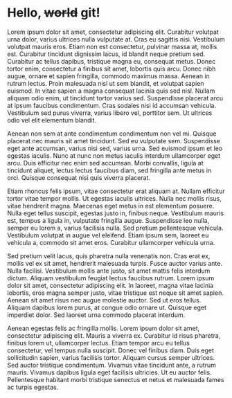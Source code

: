 # Hello, ~~world~~ git!

Lorem ipsum dolor sit amet, consectetur adipiscing elit. Curabitur volutpat urna dolor, varius ultrices nulla vulputate at. Cras eu sagittis nisi. Vestibulum volutpat mauris eros. Etiam non est consectetur, pulvinar massa at, mollis est. Curabitur tincidunt dignissim lacus, id blandit neque pretium sed. Curabitur ac tellus dapibus, tristique magna eu, consequat metus. Donec tortor enim, consectetur a finibus sit amet, lobortis quis arcu. Donec nibh augue, ornare et sapien fringilla, commodo maximus massa. Aenean in rutrum lectus. Proin malesuada nisl ut sem blandit, et volutpat sapien euismod. In vitae sapien a magna consequat lacinia quis sed nisl. Nullam aliquam odio enim, ut tincidunt tortor varius sed. Suspendisse placerat arcu at ipsum faucibus condimentum. Cras sodales nisi id accumsan vehicula. Vestibulum sed purus viverra, varius libero vel, porttitor sem. Ut ultrices odio vel elit elementum blandit. 

Aenean non sem at ante condimentum condimentum non vel mi. Quisque placerat nec mauris sit amet tincidunt. Sed eu vulputate sem. Suspendisse eget ante accumsan, varius nisi sed, varius urna. Sed euismod ipsum et leo egestas iaculis. Nunc at nunc non metus iaculis interdum ullamcorper eget arcu. Duis efficitur nec enim sed accumsan. Morbi convallis, ligula at tincidunt aliquet, lectus lectus faucibus diam, sed fringilla ante metus in orci. Quisque consequat nisi quis viverra placerat. 

Etiam rhoncus felis ipsum, vitae consectetur erat aliquam at. Nullam efficitur tortor vitae tempor mollis. Ut egestas iaculis ultrices. Nulla nec mollis risus, vitae hendrerit magna. Maecenas eget metus in est elementum posuere. Nulla eget tellus suscipit, egestas justo in, finibus neque. Vestibulum mauris est, tempus a ligula in, vulputate fringilla augue. Suspendisse leo nulla, semper eu lorem a, varius facilisis nulla. Sed pretium pellentesque vehicula. Vestibulum volutpat in augue vel eleifend. Etiam ipsum sem, laoreet eu vehicula a, commodo sit amet eros. Curabitur ullamcorper vehicula urna. 

Sed pretium velit lacus, quis pharetra nulla venenatis non. Cras erat ex, mollis vel ex sit amet, hendrerit malesuada turpis. Fusce auctor varius ante. Nulla facilisi. Vestibulum mollis ante justo, sit amet mattis felis interdum dictum. Aliquam vestibulum feugiat lectus faucibus rutrum. Lorem ipsum dolor sit amet, consectetur adipiscing elit. In laoreet, magna vitae lacinia lobortis, eros magna semper justo, vitae tristique est neque sit amet sapien. Aenean sit amet risus nec augue molestie auctor. Sed ut eros tellus. Aliquam dapibus lorem purus, at congue odio ornare ut. Quisque eget imperdiet dolor. Sed laoreet urna commodo placerat interdum. 

Aenean egestas felis ac fringilla mollis. Lorem ipsum dolor sit amet, consectetur adipiscing elit. Mauris a viverra ex. Curabitur id risus pharetra, finibus lorem ut, ullamcorper lectus. Etiam tempor arcu eu tellus consectetur, vel tempus nulla suscipit. Donec vel finibus diam. Duis eget sollicitudin sapien, varius facilisis tortor. Aliquam cursus semper ultrices. Sed auctor tristique condimentum. Vivamus vitae tincidunt ante, a rutrum mauris. Vivamus dapibus ligula eget facilisis ultricies. Ut eu auctor felis. Pellentesque habitant morbi tristique senectus et netus et malesuada fames ac turpis egestas. 
